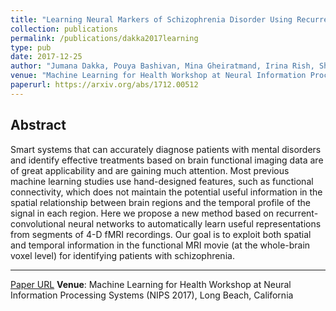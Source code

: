 ```yaml
---
title: "Learning Neural Markers of Schizophrenia Disorder Using Recurrent Neural Networks"
collection: publications
permalink: /publications/dakka2017learning
type: pub
date: 2017-12-25
author: "Jumana Dakka, Pouya Bashivan, Mina Gheiratmand, Irina Rish, Shantenu Jha and Russell Greiner"
venue: "Machine Learning for Health Workshop at Neural Information Processing Systems (NIPS 2017), Long Beach, California, US"
paperurl: https://arxiv.org/abs/1712.00512
---
```


## Abstract

Smart systems that can accurately diagnose patients with mental disorders and
identify effective treatments based on brain functional imaging data are of great
applicability and are gaining much attention. Most previous machine learning
studies use hand-designed features, such as functional connectivity, which does not
maintain the potential useful information in the spatial relationship between brain
regions and the temporal profile of the signal in each region. Here we propose a
new method based on recurrent-convolutional neural networks to automatically
learn useful representations from segments of 4-D fMRI recordings. Our goal is to
exploit both spatial and temporal information in the functional MRI movie (at the
whole-brain voxel level) for identifying patients with schizophrenia.

---

[Paper URL](https://arxiv.org/abs/1712.00512)
**Venue**: Machine Learning for Health Workshop at Neural Information Processing Systems (NIPS 2017), Long Beach, California
